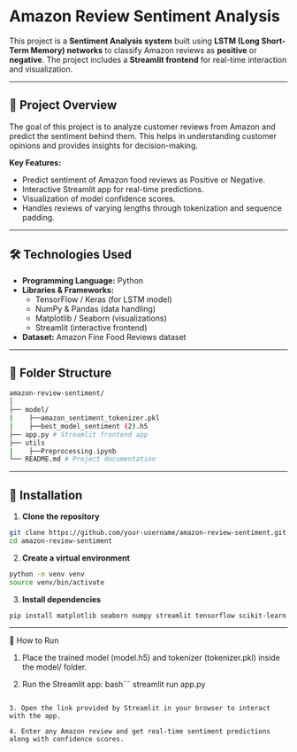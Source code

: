 # Amazon Review Sentiment Analysis

This project is a **Sentiment Analysis system** built using **LSTM (Long Short-Term Memory) networks** to classify Amazon reviews as **positive** or **negative**. The project includes a **Streamlit frontend** for real-time interaction and visualization.

---

## 🚀 Project Overview

The goal of this project is to analyze customer reviews from Amazon and predict the sentiment behind them. This helps in understanding customer opinions and provides insights for decision-making.

**Key Features:**
- Predict sentiment of Amazon food reviews as Positive or Negative.
- Interactive Streamlit app for real-time predictions.
- Visualization of model confidence scores.
- Handles reviews of varying lengths through tokenization and sequence padding.

---

## 🛠 Technologies Used

- **Programming Language:** Python  
- **Libraries & Frameworks:**  
  - TensorFlow / Keras (for LSTM model)  
  - NumPy & Pandas (data handling)  
  - Matplotlib / Seaborn (visualizations)  
  - Streamlit (interactive frontend)  
- **Dataset:** Amazon Fine Food Reviews dataset  

---

## 📁 Folder Structure
```bash
amazon-review-sentiment/
│
├── model/
|    ├──amazon_sentiment_tokenizer.pkl
|    ├──best_model_sentiment (2).h5
├── app.py # Streamlit frontend app
├── utils
|    ├──Preprocessing.ipynb
└── README.md # Project documentation
```

---

## 🔧 Installation

1. **Clone the repository**
```bash
git clone https://github.com/your-username/amazon-review-sentiment.git
cd amazon-review-sentiment
```
2. **Create a virtual environment**
```bash
python -m venv venv
source venv/bin/activate
```

3. **Install dependencies**
```bash
pip install matplotlib seaborn numpy streamlit tensorflow scikit-learn
```

---

🚀 How to Run

1. Place the trained model (model.h5) and tokenizer (tokenizer.pkl) inside the model/ folder.

2. Run the Streamlit app:
bash```
streamlit run app.py
```

3. Open the link provided by Streamlit in your browser to interact with the app.

4. Enter any Amazon review and get real-time sentiment predictions along with confidence scores.
